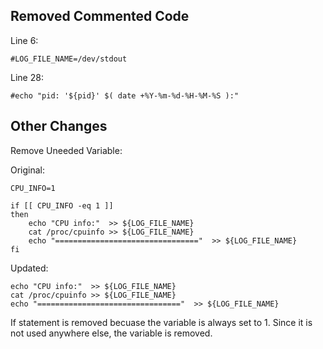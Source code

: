 ## Removed Commented Code

Line 6:
```
#LOG_FILE_NAME=/dev/stdout
```

Line 28:
```
#echo "pid: '${pid}' $( date +%Y-%m-%d-%H-%M-%S ):"
```

## Other Changes

Remove Uneeded Variable:

Original:
```
CPU_INFO=1
```
```
if [[ CPU_INFO -eq 1 ]]
then
    echo "CPU info:"  >> ${LOG_FILE_NAME}
    cat /proc/cpuinfo >> ${LOG_FILE_NAME}
    echo "================================"  >> ${LOG_FILE_NAME}
fi
```

Updated:
```
echo "CPU info:"  >> ${LOG_FILE_NAME}
cat /proc/cpuinfo >> ${LOG_FILE_NAME}
echo "================================"  >> ${LOG_FILE_NAME}
```

If statement is removed becuase the variable is always set to 1. Since it is not used anywhere else, the variable is removed.

